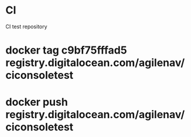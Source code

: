 # CI
CI test repository



# docker tag c9bf75fffad5 registry.digitalocean.com/agilenav/ciconsoletest
# docker push registry.digitalocean.com/agilenav/ciconsoletest
